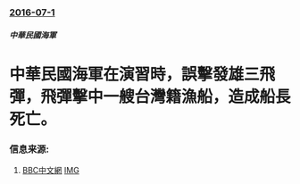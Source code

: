 ### [2016-07-1](/news/2016/07/1/index.md)

##### 中華民國海軍
# 中華民國海軍在演習時，誤擊發雄三飛彈，飛彈擊中一艘台灣籍漁船，造成船長死亡。 




### 信息来源:

1. [BBC中文網](http://www.bbc.com/zhongwen/simp/china/2016/07/160701_taiwan_missile_mistake) [IMG](https://ichef.bbci.co.uk/news/ws/1024/branded_zhongwen/worldservice/live/assets/images/2016/07/01/160701095530_taiwan_defence_512x288_cna_nocredit.jpg)
